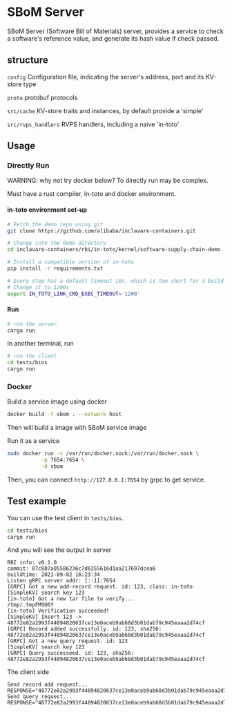 # SBoM Server

SBoM Server (Software Bill of Materials) server, provides a service to check
a software's reference value, and generate its hash value if check passed.

## structure

`config` Configuration file, indicating the server's address, port and its KV-store type

`proto` protobuf protocols

`src/cache` KV-store traits and instances, by default provide a 'simple'

`src/rvps_handlers` RVPS handlers, including a naive 'in-toto'

## Usage

### Directly Run

WARNING: why not try docker below? To directly run may be complex.

Must have a rust compiler, in-toto and docker environment.

#### in-toto environment set-up

```bash
# Fetch the demo repo using git
git clone https://github.com/alibaba/inclavare-containers.git

# Change into the demo directory
cd inclavare-containers/rbi/in-toto/kernel/software-supply-chain-demo

# Install a compatible version of in-toto
pip install -r requirements.txt

# Every step has a default timeout 10s, which is too short for a build
# Change it to 1200s
export IN_TOTO_LINK_CMD_EXEC_TIMEOUT='1200'
```

#### Run

```bash
# run the server
cargo run
```

In another terminal, run

```bash
# run the client
cd tests/bios
cargo run
```

### Docker

Build a service image using docker

```bash
docker build -t sbom . --network host
```

Then will build a image with SBoM service image

Run it as a service

```bash
sudo docker run -v /var/run/docker.sock:/var/run/docker.sock \
           -p 7654:7654 \
           -d sbom
```

Then, you can connect `http://127.0.0.1:7654` by grpc to get service.

## Test example

You can use the test client in `tests/bios`.

```bash
cd tests/bios
cargo run
```

And you will see the output in server
```plaintext
RBI info: v0.1.0
commit: 87c887a05586236c7d6355616d1aa217697dcea6
buildtime: 2021-09-02 16:23:34
Listen gRPC server addr: [::1]:7654
[GRPC] Got a new add-record request. id: 123, class: in-toto
[SimpleKV] search key 123
[in-toto] Got a new tar file to verify...
/tmp/.tmpFM9U6Y
[in-toto] Verification succeeded!
[SimpleKV] Insert 123 -> 48772e82a2993f44894820637ce13e0aceb9ab68d3b01dab79c945eaaa2d74cf
[GRPC] Record added successfully. id: 123, sha256: 48772e82a2993f44894820637ce13e0aceb9ab68d3b01dab79c945eaaa2d74cf
[GRPC] Got a new query request. id: 123
[SimpleKV] search key 123
[GRPC] Query successeed. id: 123, sha256: 48772e82a2993f44894820637ce13e0aceb9ab68d3b01dab79c945eaaa2d74cf
```

The client side
```plaintext
Send record add request...
RESPONSE="48772e82a2993f44894820637ce13e0aceb9ab68d3b01dab79c945eaaa2d74cf"
Send query request...
RESPONSE="48772e82a2993f44894820637ce13e0aceb9ab68d3b01dab79c945eaaa2d74cf"
```